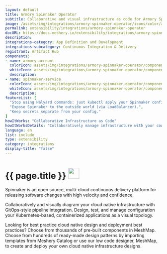 ```yaml
---
layout: default
title: Armory Spinnaker Operator
subtitle: Collaborative and visual infrastructure as code for Armory Spinnaker Operator
image: /assets/img/integrations/armory-spinnaker-operator/icons/color/armory-spinnaker-operator-color.svg
permalink: extensibility/integrations/armory-spinnaker-operator
docURL: https://docs.meshery.io/extensibility/integrations/armory-spinnaker-operator
description: 
integrations-category: App Definition and Development
integrations-subcategory: Continuous Integration & Delivery
registrant: Artifact Hub
components: 
- name: armory-account
  colorIcon: assets/img/integrations/armory-spinnaker-operator/components/armory-account/icons/color/armory-account-color.svg
  whiteIcon: assets/img/integrations/armory-spinnaker-operator/components/armory-account/icons/white/armory-account-white.svg
  description: 
- name: spinnaker-service
  colorIcon: assets/img/integrations/armory-spinnaker-operator/components/spinnaker-service/icons/color/spinnaker-service-color.svg
  whiteIcon: assets/img/integrations/armory-spinnaker-operator/components/spinnaker-service/icons/white/spinnaker-service-white.svg
  description: 
featureList: [
  "Stop using Halyard commands: just kubectl apply your Spinnaker configuration.",
  "Expose Spinnaker to the outside world (via LoadBalancer).",
  "Keep secrets separate from your config."
]
howItWorks: "Collaborative Infrastructure as Code"
howItWorksDetails: "Collaboratively manage infrastructure with your coworkers synchronously sharing the same designs."
language: en
list: include
type: extensibility
category: integrations
display-title: "false"
---
```

<h1>{{ page.title }} <img src="{{ page.image }}" style="width: 35px; height: 35px;" /></h1>

<p>
Spinnaker is an open source, multi-cloud continuous delivery platform for releasing software changes with high velocity and confidence.
</p>
<p>
    Collaboratively and visually diagram your cloud native infrastructure with GitOps-style pipeline integration. Design, test, and manage configuration your Kubernetes-based, containerized applications as a visual topology.
</p>
<p>
    Looking for best practice cloud native design and deployment best practices? Choose from thousands of pre-built components in MeshMap. Choose from hundreds of ready-made design patterns by importing templates from Meshery Catalog or use our low code designer, MeshMap, to create and deploy your own cloud native infrastructure designs.
</p>
